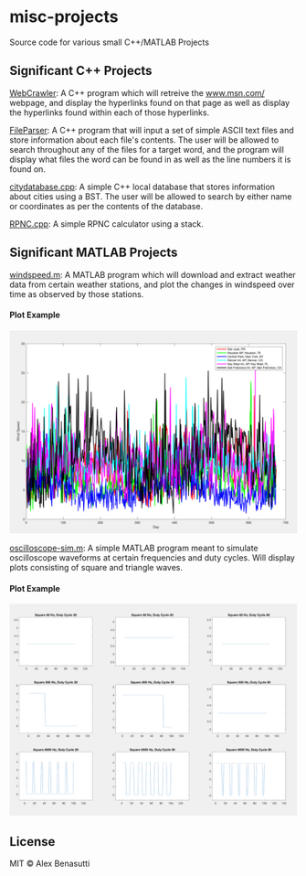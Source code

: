 # misc-projects
Source code for various small C++/MATLAB Projects

## Significant C++ Projects

[WebCrawler](/C++/WebCrawler): A C++ program which will retreive the www.msn.com/ webpage, and display the hyperlinks found on that page as well as display the hyperlinks found within each of those hyperlinks.

[FileParser](/C++/FileParser): A C++ program that will input a set of simple ASCII text files and store information about each file's contents. The user will be allowed to search throughout any of the files for a target word, and the program will display what files the word can be found in as well as the line numbers it is found on.

[citydatabase.cpp](/C++/citydatabase.cpp): A simple C++ local database that stores information about cities using a BST. The user will be allowed to search by either name or coordinates as per the contents of the database.

[RPNC.cpp](/C++/RPNC.cpp): A simple RPNC calculator using a stack.

## Significant MATLAB Projects

[windspeed.m](/MATLAB/windspeed.m): A MATLAB program which will download and extract weather data from certain weather stations, and plot the changes in windspeed over time as observed by those stations.

#### Plot Example
![Example Figure1](/MATLAB/windspeed_plot.png)

[oscilloscope-sim.m](/MATLAB/oscilloscope-sim.m): A simple MATLAB program meant to simulate oscilloscope waveforms at certain frequencies and duty cycles. Will display plots consisting of square and triangle waves.

#### Plot Example
![Example Figure2](/MATLAB/oscilloscope_plot.png)

## License

MIT © Alex Benasutti
